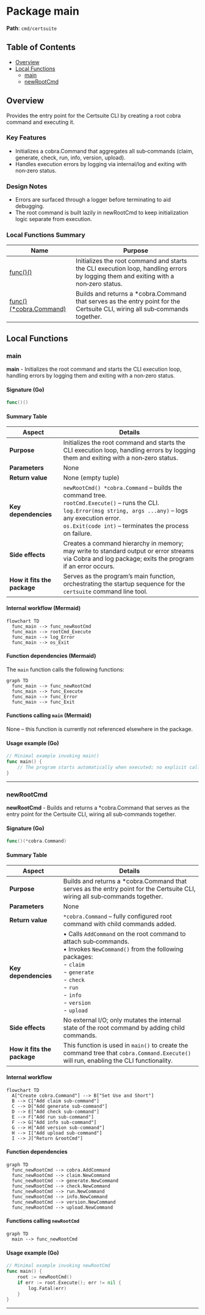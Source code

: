 # Package main

**Path**: `cmd/certsuite`

## Table of Contents

- [Overview](#overview)
- [Local Functions](#local-functions)
  - [main](#main)
  - [newRootCmd](#newrootcmd)

## Overview

Provides the entry point for the Certsuite CLI by creating a root cobra command and executing it.

### Key Features

- Initializes a cobra.Command that aggregates all sub‑commands (claim, generate, check, run, info, version, upload).
- Handles execution errors by logging via internal/log and exiting with non‑zero status.

### Design Notes

- Errors are surfaced through a logger before terminating to aid debugging.
- The root command is built lazily in newRootCmd to keep initialization logic separate from execution.

### Local Functions Summary

| Name | Purpose |
|------|----------|
| [func()()](#main) | Initializes the root command and starts the CLI execution loop, handling errors by logging them and exiting with a non‑zero status. |
| [func()(*cobra.Command)](#newrootcmd) | Builds and returns a *cobra.Command that serves as the entry point for the Certsuite CLI, wiring all sub‑commands together. |

## Local Functions

### main

**main** - Initializes the root command and starts the CLI execution loop, handling errors by logging them and exiting with a non‑zero status.

#### Signature (Go)

```go
func()()
```

#### Summary Table

| Aspect | Details |
|--------|---------|
| **Purpose** | Initializes the root command and starts the CLI execution loop, handling errors by logging them and exiting with a non‑zero status. |
| **Parameters** | None |
| **Return value** | None (empty tuple) |
| **Key dependencies** | `newRootCmd() *cobra.Command` – builds the command tree.<br>`rootCmd.Execute()` – runs the CLI.<br>`log.Error(msg string, args ...any)` – logs any execution error.<br>`os.Exit(code int)` – terminates the process on failure. |
| **Side effects** | Creates a command hierarchy in memory; may write to standard output or error streams via Cobra and log package; exits the program if an error occurs. |
| **How it fits the package** | Serves as the program’s main function, orchestrating the startup sequence for the `certsuite` command line tool. |

#### Internal workflow (Mermaid)

```mermaid
flowchart TD
  func_main --> func_newRootCmd
  func_main --> rootCmd_Execute
  func_main --> log_Error
  func_main --> os_Exit
```

#### Function dependencies (Mermaid)

The `main` function calls the following functions:

```mermaid
graph TD
  func_main --> func_newRootCmd
  func_main --> func_Execute
  func_main --> func_Error
  func_main --> func_Exit
```

#### Functions calling `main` (Mermaid)

None – this function is currently not referenced elsewhere in the package.

#### Usage example (Go)

```go
// Minimal example invoking main()
func main() {
    // The program starts automatically when executed; no explicit call needed.
}
```

---

### newRootCmd

**newRootCmd** - Builds and returns a *cobra.Command that serves as the entry point for the Certsuite CLI, wiring all sub‑commands together.

#### Signature (Go)

```go
func()(*cobra.Command)
```

#### Summary Table

| Aspect | Details |
|--------|---------|
| **Purpose** | Builds and returns a *cobra.Command that serves as the entry point for the Certsuite CLI, wiring all sub‑commands together. |
| **Parameters** | None |
| **Return value** | `*cobra.Command` – fully configured root command with child commands added. |
| **Key dependencies** | • Calls `AddCommand` on the root command to attach sub‑commands.<br>• Invokes `NewCommand()` from the following packages:<br>  - `claim`<br>  - `generate`<br>  - `check`<br>  - `run`<br>  - `info`<br>  - `version`<br>  - `upload` |
| **Side effects** | No external I/O; only mutates the internal state of the root command by adding child commands. |
| **How it fits the package** | This function is used in `main()` to create the command tree that `cobra.Command.Execute()` will run, enabling the CLI functionality. |

#### Internal workflow

```mermaid
flowchart TD
  A["Create cobra.Command"] --> B["Set Use and Short"]
  B --> C["Add claim sub‑command"]
  C --> D["Add generate sub‑command"]
  D --> E["Add check sub‑command"]
  E --> F["Add run sub‑command"]
  F --> G["Add info sub‑command"]
  G --> H["Add version sub‑command"]
  H --> I["Add upload sub‑command"]
  I --> J["Return &rootCmd"]
```

#### Function dependencies

```mermaid
graph TD
  func_newRootCmd --> cobra.AddCommand
  func_newRootCmd --> claim.NewCommand
  func_newRootCmd --> generate.NewCommand
  func_newRootCmd --> check.NewCommand
  func_newRootCmd --> run.NewCommand
  func_newRootCmd --> info.NewCommand
  func_newRootCmd --> version.NewCommand
  func_newRootCmd --> upload.NewCommand
```

#### Functions calling `newRootCmd`

```mermaid
graph TD
  main --> func_newRootCmd
```

#### Usage example (Go)

```go
// Minimal example invoking newRootCmd
func main() {
    root := newRootCmd()
    if err := root.Execute(); err != nil {
        log.Fatal(err)
    }
}
```

---

